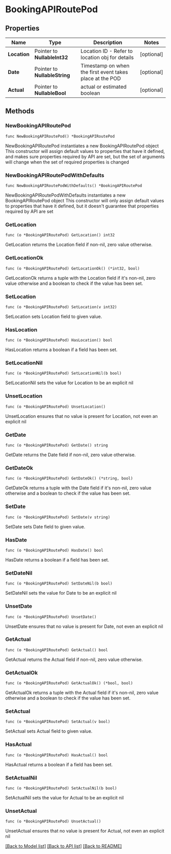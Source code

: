 # BookingAPIRoutePod

## Properties

Name | Type | Description | Notes
------------ | ------------- | ------------- | -------------
**Location** | Pointer to **NullableInt32** | Location ID - Refer to location obj for details | [optional] 
**Date** | Pointer to **NullableString** | Timestamp on when the first event takes place at the POD | [optional] 
**Actual** | Pointer to **NullableBool** | actual or estimated boolean | [optional] 

## Methods

### NewBookingAPIRoutePod

`func NewBookingAPIRoutePod() *BookingAPIRoutePod`

NewBookingAPIRoutePod instantiates a new BookingAPIRoutePod object
This constructor will assign default values to properties that have it defined,
and makes sure properties required by API are set, but the set of arguments
will change when the set of required properties is changed

### NewBookingAPIRoutePodWithDefaults

`func NewBookingAPIRoutePodWithDefaults() *BookingAPIRoutePod`

NewBookingAPIRoutePodWithDefaults instantiates a new BookingAPIRoutePod object
This constructor will only assign default values to properties that have it defined,
but it doesn't guarantee that properties required by API are set

### GetLocation

`func (o *BookingAPIRoutePod) GetLocation() int32`

GetLocation returns the Location field if non-nil, zero value otherwise.

### GetLocationOk

`func (o *BookingAPIRoutePod) GetLocationOk() (*int32, bool)`

GetLocationOk returns a tuple with the Location field if it's non-nil, zero value otherwise
and a boolean to check if the value has been set.

### SetLocation

`func (o *BookingAPIRoutePod) SetLocation(v int32)`

SetLocation sets Location field to given value.

### HasLocation

`func (o *BookingAPIRoutePod) HasLocation() bool`

HasLocation returns a boolean if a field has been set.

### SetLocationNil

`func (o *BookingAPIRoutePod) SetLocationNil(b bool)`

 SetLocationNil sets the value for Location to be an explicit nil

### UnsetLocation
`func (o *BookingAPIRoutePod) UnsetLocation()`

UnsetLocation ensures that no value is present for Location, not even an explicit nil
### GetDate

`func (o *BookingAPIRoutePod) GetDate() string`

GetDate returns the Date field if non-nil, zero value otherwise.

### GetDateOk

`func (o *BookingAPIRoutePod) GetDateOk() (*string, bool)`

GetDateOk returns a tuple with the Date field if it's non-nil, zero value otherwise
and a boolean to check if the value has been set.

### SetDate

`func (o *BookingAPIRoutePod) SetDate(v string)`

SetDate sets Date field to given value.

### HasDate

`func (o *BookingAPIRoutePod) HasDate() bool`

HasDate returns a boolean if a field has been set.

### SetDateNil

`func (o *BookingAPIRoutePod) SetDateNil(b bool)`

 SetDateNil sets the value for Date to be an explicit nil

### UnsetDate
`func (o *BookingAPIRoutePod) UnsetDate()`

UnsetDate ensures that no value is present for Date, not even an explicit nil
### GetActual

`func (o *BookingAPIRoutePod) GetActual() bool`

GetActual returns the Actual field if non-nil, zero value otherwise.

### GetActualOk

`func (o *BookingAPIRoutePod) GetActualOk() (*bool, bool)`

GetActualOk returns a tuple with the Actual field if it's non-nil, zero value otherwise
and a boolean to check if the value has been set.

### SetActual

`func (o *BookingAPIRoutePod) SetActual(v bool)`

SetActual sets Actual field to given value.

### HasActual

`func (o *BookingAPIRoutePod) HasActual() bool`

HasActual returns a boolean if a field has been set.

### SetActualNil

`func (o *BookingAPIRoutePod) SetActualNil(b bool)`

 SetActualNil sets the value for Actual to be an explicit nil

### UnsetActual
`func (o *BookingAPIRoutePod) UnsetActual()`

UnsetActual ensures that no value is present for Actual, not even an explicit nil

[[Back to Model list]](../README.md#documentation-for-models) [[Back to API list]](../README.md#documentation-for-api-endpoints) [[Back to README]](../README.md)


